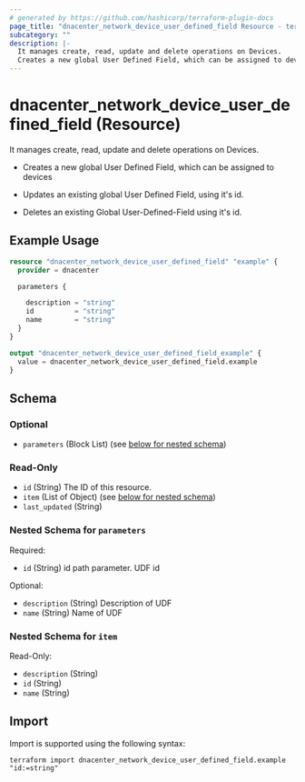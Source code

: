 ```yaml
---
# generated by https://github.com/hashicorp/terraform-plugin-docs
page_title: "dnacenter_network_device_user_defined_field Resource - terraform-provider-dnacenter"
subcategory: ""
description: |-
  It manages create, read, update and delete operations on Devices.
  Creates a new global User Defined Field, which can be assigned to devicesUpdates an existing global User Defined Field, using it's id.Deletes an existing Global User-Defined-Field using it's id.
---
```


# dnacenter_network_device_user_defined_field (Resource)

It manages create, read, update and delete operations on Devices.

- Creates a new global User Defined Field, which can be assigned to devices

- Updates an existing global User Defined Field, using it's id.

- Deletes an existing Global User-Defined-Field using it's id.

## Example Usage

```terraform
resource "dnacenter_network_device_user_defined_field" "example" {
  provider = dnacenter

  parameters {

    description = "string"
    id          = "string"
    name        = "string"
  }
}

output "dnacenter_network_device_user_defined_field_example" {
  value = dnacenter_network_device_user_defined_field.example
}
```

<!-- schema generated by tfplugindocs -->
## Schema

### Optional

- `parameters` (Block List) (see [below for nested schema](#nestedblock--parameters))

### Read-Only

- `id` (String) The ID of this resource.
- `item` (List of Object) (see [below for nested schema](#nestedatt--item))
- `last_updated` (String)

<a id="nestedblock--parameters"></a>
### Nested Schema for `parameters`

Required:

- `id` (String) id path parameter. UDF id

Optional:

- `description` (String) Description of UDF
- `name` (String) Name of UDF


<a id="nestedatt--item"></a>
### Nested Schema for `item`

Read-Only:

- `description` (String)
- `id` (String)
- `name` (String)

## Import

Import is supported using the following syntax:

```shell
terraform import dnacenter_network_device_user_defined_field.example "id:=string"
```
